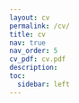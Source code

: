 ```yaml
---
layout: cv
permalink: /cv/
title: cv
nav: true
nav_order: 5
cv_pdf: cv.pdf
description:
toc:
  sidebar: left
---
```


